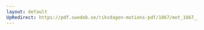```yaml
---
layout: default
UpRedirect: https://pdf.swedeb.se/riksdagen-motions-pdf/1867/mot_1867__ak__00120/mot_1867__ak__00120_001.pdf
---
```


